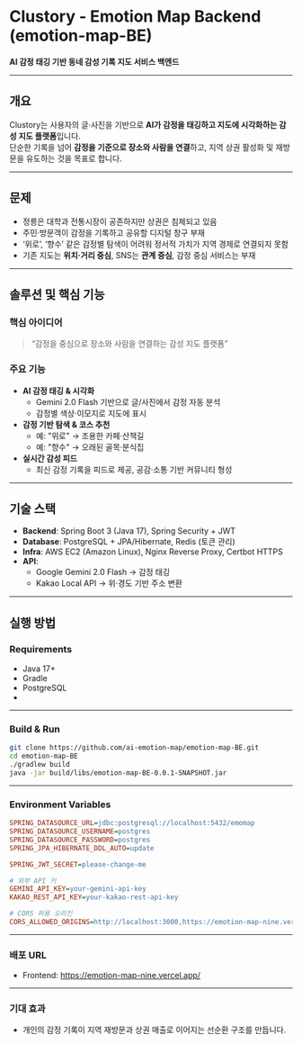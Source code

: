 # Clustory - Emotion Map Backend (emotion-map-BE)

**AI 감정 태깅 기반 동네 감성 기록 지도 서비스 백엔드**

---

## 개요
Clustory는 사용자의 글·사진을 기반으로 **AI가 감정을 태깅하고 지도에 시각화하는 감성 지도 플랫폼**입니다.  
단순한 기록을 넘어 **감정을 기준으로 장소와 사람을 연결**하고, 지역 상권 활성화 및 재방문을 유도하는 것을 목표로 합니다.

---

## 문제
- 정릉은 대학과 전통시장이 공존하지만 상권은 침체되고 있음  
- 주민·방문객이 감정을 기록하고 공유할 디지털 창구 부재  
- ‘위로’, ‘향수’ 같은 감정별 탐색이 어려워 정서적 가치가 지역 경제로 연결되지 못함  
- 기존 지도는 **위치·거리 중심**, SNS는 **관계 중심**, 감정 중심 서비스는 부재  

---

## 솔루션 및 핵심 기능
### 핵심 아이디어
> “감정을 중심으로 장소와 사람을 연결하는 감성 지도 플랫폼”

### 주요 기능
- **AI 감정 태깅 & 시각화**  
  - Gemini 2.0 Flash 기반으로 글/사진에서 감정 자동 분석  
  - 감정별 색상·이모지로 지도에 표시  
- **감정 기반 탐색 & 코스 추천**  
  - 예: "위로" → 조용한 카페·산책길  
  - 예: "향수" → 오래된 골목·분식집  
- **실시간 감성 피드**  
  - 최신 감정 기록을 피드로 제공, 공감·소통 기반 커뮤니티 형성   

---

## 기술 스택
- **Backend**: Spring Boot 3 (Java 17), Spring Security + JWT  
- **Database**: PostgreSQL + JPA/Hibernate, Redis (토큰 관리)  
- **Infra**: AWS EC2 (Amazon Linux), Nginx Reverse Proxy, Certbot HTTPS  
- **API**:  
  - Google Gemini 2.0 Flash → 감정 태깅  
  - Kakao Local API → 위·경도 기반 주소 변환  

---

## 실행 방법
### Requirements
- Java 17+
- Gradle  
- PostgreSQL
- 
---

### Build & Run
```bash
git clone https://github.com/ai-emotion-map/emotion-map-BE.git
cd emotion-map-BE
./gradlew build
java -jar build/libs/emotion-map-BE-0.0.1-SNAPSHOT.jar
```

---

### Environment Variables
```ini
SPRING_DATASOURCE_URL=jdbc:postgresql://localhost:5432/emomap
SPRING_DATASOURCE_USERNAME=postgres
SPRING_DATASOURCE_PASSWORD=postgres
SPRING_JPA_HIBERNATE_DDL_AUTO=update

SPRING_JWT_SECRET=please-change-me

# 외부 API 키
GEMINI_API_KEY=your-gemini-api-key
KAKAO_REST_API_KEY=your-kakao-rest-api-key

# CORS 허용 오리진
CORS_ALLOWED_ORIGINS=http://localhost:3000,https://emotion-map-nine.vercel.app,https://clustory.shop,https://www.clustory.shop
```

---

### 배포 URL
- Frontend: https://emotion-map-nine.vercel.app/

---

### 기대 효과
- 개인의 감정 기록이 지역 재방문과 상권 매출로 이어지는 선순환 구조를 만듭니다.
